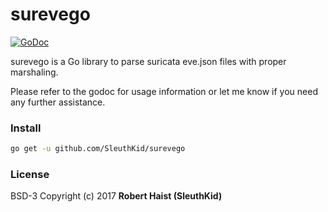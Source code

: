 surevego
========

[![GoDoc](https://godoc.org/github.com/SleuthKid/surevego?status.svg)](http://godoc.org/github.com/SleuthKid/surevego)

surevego is a Go library to parse suricata eve.json files with proper marshaling.

Please refer to the godoc for usage information or let me know if you need any
further assistance.

### Install

```bash
go get -u github.com/SleuthKid/surevego
```


### License

BSD-3 Copyright (c) 2017 **Robert Haist (SleuthKid)**
